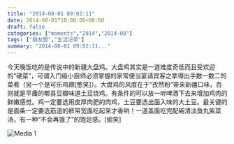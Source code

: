 ```yaml
---
title: "2014-08-01 09:02:11"
date: 2014-08-01T10:00:00+08:00
draft: false
categories: ["moments","2014","2014-08"]
tags: ["朋友圈","生活记录"]
summary: "2014-08-01 09:02:11..."
---
```


今天晚饭吃的是传说中的新疆大盘鸡。大盘鸡其实是一道难度奇低而且受欢迎的“硬菜”，可谓入门级小厨师必须掌握的家常便当宴请宾客之拿得出手数一数二的菜肴（另一个是可乐鸡翅[憨笑]）。大盘鸡的风度在于“孜然粉”带来新疆口味，否则就是平庸的郫县豆瓣味道土豆烧鸡。有条件的可以放一听啤酒下去来增加鸡肉的鲜嫩感觉。鸡一定要选用皮厚肉肥的肉鸡，土豆要选出面入味的大土豆。最关键的是面条一定要选筋道的裤带宽面吃起来才香哟！一道盖面吃完配碗清淡鱼丸紫菜汤，有一种“不会再饿了”的饱足感。[偷笑]

![Media 1](/Moments/photos/2014-08-01/201408010902110.jpg)

